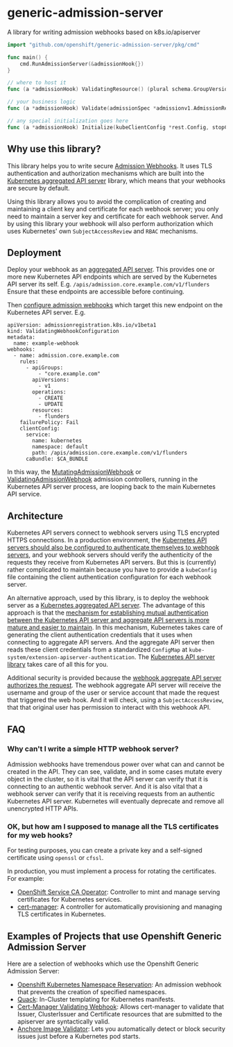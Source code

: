 # generic-admission-server
A library for writing admission webhooks based on k8s.io/apiserver

```go
import "github.com/openshift/generic-admission-server/pkg/cmd"

func main() {
	cmd.RunAdmissionServer(&admissionHook{})
}

// where to host it
func (a *admissionHook) ValidatingResource() (plural schema.GroupVersionResource, singular string) {}

// your business logic
func (a *admissionHook) Validate(admissionSpec *admissionv1.AdmissionRequest) *admissionv1.AdmissionResponse {}

// any special initialization goes here
func (a *admissionHook) Initialize(kubeClientConfig *rest.Config, stopCh <-chan struct{}) error {}
```

## Why use this library?

This library helps you to write secure [Admission Webhooks](https://kubernetes.io/docs/reference/access-authn-authz/extensible-admission-controllers/).
It uses TLS authentication and authorization mechanisms which are built into the [Kubernetes aggregated API server](https://github.com/kubernetes/apiserver) library,
which means that your webhooks are secure by default.

Using this library allows you to avoid the complication of creating and maintaining a client key and certificate for each webhook server;
you only need to maintain a server key and certificate for each webhook server.
And by using this library your webhook will also perform authorization which uses Kubernetes' own `SubjectAccessReview` and `RBAC` mechanisms.

## Deployment

Deploy your webhook as an [aggregated API server](https://kubernetes.io/docs/concepts/extend-kubernetes/api-extension/apiserver-aggregation/).
This provides one or more new Kubernetes API endpoints which are served by the Kubernetes API server its self.
E.g. `/apis/admission.core.example.com/v1/flunders`
Ensure that these endpoints are accessible before continuing.

Then [configure admission webhooks](https://kubernetes.io/docs/reference/access-authn-authz/extensible-admission-controllers/#configure-admission-webhooks-on-the-fly) which target this new endpoint on the Kubernetes API server.
E.g.

```
apiVersion: admissionregistration.k8s.io/v1beta1
kind: ValidatingWebhookConfiguration
metadata:
  name: example-webhook
webhooks:
  - name: admission.core.example.com
    rules:
      - apiGroups:
          - "core.example.com"
        apiVersions:
          - v1
        operations:
          - CREATE
          - UPDATE
        resources:
          - flunders
    failurePolicy: Fail
    clientConfig:
      service:
        name: kubernetes
        namespace: default
        path: /apis/admission.core.example.com/v1/flunders
      caBundle: $CA_BUNDLE
```

In this way, the [MutatingAdmissionWebhook](https://kubernetes.io/docs/reference/access-authn-authz/admission-controllers/#mutatingadmissionwebhook) or [ValidatingAdmissionWebhook](https://kubernetes.io/docs/reference/access-authn-authz/admission-controllers/#validatingadmissionwebhook) admission controllers, running in the Kubernetes API server process, are looping back to the main Kubernetes API service.

## Architecture

Kubernetes API servers connect to webhook servers using TLS encrypted HTTPS connections.
In a production environment, the [Kubernetes API servers should also be configured to authenticate themselves to webhook servers](https://kubernetes.io/docs/reference/access-authn-authz/extensible-admission-controllers/#authenticate-apiservers),
and your webhook servers should verify the authenticity of the requests they receive from Kubernetes API servers.
But this is (currently) rather complicated to maintain because you have to provide a `kubeConfig` file containing the client authentication configuration for each webhook server.

An alternative approach, used by this library, is to deploy the webhook server as a [Kubernetes aggregated API server](https://kubernetes.io/docs/concepts/extend-kubernetes/api-extension/apiserver-aggregation/).
The advantage of this approach is that the [mechanism for establishing mutual authentication between the Kubernetes API server and aggregate API servers is more mature and easier to maintain](https://kubernetes.io/docs/tasks/access-kubernetes-api/configure-aggregation-layer/#authentication-flow).
In this mechanism, Kubernetes takes care of generating the client authentication credentials that it uses when connecting to aggregate API servers.
And the aggregate API server then reads these client credentials from a standardized `ConfigMap` at `kube-system/extension-apiserver-authentication`.
The [Kubernetes API server library](https://github.com/kubernetes/apiserver) takes care of all this for you.

Additional security is provided because the [webhook aggregate API server authorizes the request](https://kubernetes.io/docs/tasks/access-kubernetes-api/configure-aggregation-layer/#extension-apiserver-authorizes-the-request).
The webhook aggregate API server will receive the username and group of the user or service account that made the request that triggered the web hook.
And it will check, using a `SubjectAccessReview`, that that original user has permission to interact with this webhook API.

## FAQ

### Why can't I write a simple HTTP webhook server?

Admission webhooks have tremendous power over what can and cannot be created in the API.
They can see, validate, and in some cases mutate every object in the cluster,
so it is vital that the API server can verify that it is connecting to an authentic webhook server.
And it is also vital that a webhook server can verify that it is receiving requests from an authentic Kubernetes API server.
Kubernetes will eventually deprecate and remove all unencrypted HTTP APIs.

### OK, but how am I supposed to manage all the TLS certificates for my web hooks?

For testing purposes, you can create a private key and a self-signed certificate using `openssl` or `cfssl`.

In production, you must implement a process for rotating the certificates.
For example:
* [OpenShift Service CA Operator](https://github.com/openshift/service-ca-operator): Controller to mint and manage serving certificates for Kubernetes services.
* [cert-manager](https://docs.cert-manager.io/en/latest/tasks/issuers/setup-ca.html): A controller for automatically provisioning and managing TLS certificates in Kubernetes.

## Examples of Projects that use Openshift Generic Admission Server

Here are a selection of webhooks which use the Openshift Generic Admission Server:

* [Openshift Kubernetes Namespace Reservation](https://github.com/openshift/kubernetes-namespace-reservation): An admission webhook that prevents the creation of specified namespaces.
* [Quack](https://github.com/pusher/quack): In-Cluster templating for Kubernetes manifests.
* [Cert-Manager Validating Webhook](https://docs.cert-manager.io/en/latest/getting-started/webhook.html): Allows cert-manager to validate that Issuer, ClusterIssuer and Certificate resources that are submitted to the apiserver are syntactically valid.
* [Anchore Image Validator](https://github.com/banzaicloud/anchore-image-validator): Lets you automatically detect or block security issues just before a Kubernetes pod starts.
